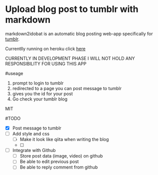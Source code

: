 # Upload blog post to tumblr with markdown

markdown2idobat is an automatic blog posting web-app specifically for [tumblr](https://tumblr.com). 

Currentlly running on heroku click [here](https://test-file-nanophate.herokuapp.com)

CURRENTLY IN DEVELOPMENT PHASE
I WILL NOT HOLD ANY RESPONSIBILITY FOR USING THIS APP


#useage
1. prompt to login to tumblr
2. redirected to a page you can post message to tumblr
3. gives you the id for your post
4. Go check your tumblr blog

MIT

#TODO 

- [x] Post message to tumblr
- [ ] Add style and css
	- [ ] Make it look like qiita when writing the blog
	- [ ] 
- [ ] Integrate with Github
    - [ ] Store post data (image, video) on github 
    - [ ] Be able to edit previous post
    - [ ] Be able to reply comment from github
